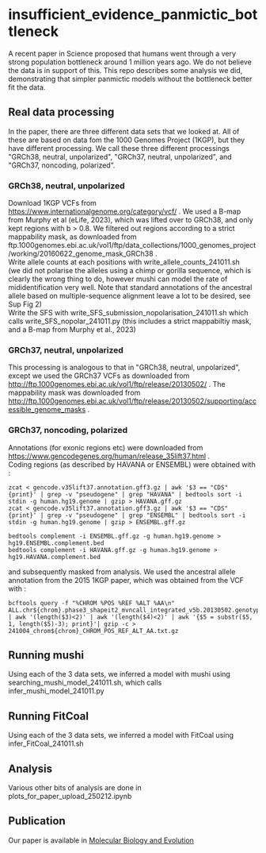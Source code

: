# insufficient_evidence_panmictic_bottleneck

A recent paper in Science proposed that humans went through a very strong population bottleneck around 1 million years ago. We do not believe the data is in support of this. This repo describes some analysis we did, demonstrating that simpler panmictic models without the bottleneck better fit the data. 

## Real data processing

In the paper, there are three different data sets that we looked at. All of these are based on data fom the 1000 Genomes Project (1KGP), but they have different processing. We call these three different processings "GRCh38, neutral, unpolarized", "GRCh37, neutral, unpolarized", and "GRCh37, noncoding, polarized”. 

### GRCh38, neutral, unpolarized

Download 1KGP VCFs from https://www.internationalgenome.org/category/vcf/ . We used a B-map from Murphy et al (eLife, 2023), which was lifted over to GRCh38, and only kept regions with b > 0.8. We filtered out regions according to a strict mappability mask, as downloaded from ftp.1000genomes.ebi.ac.uk/vol1/ftp/data_collections/1000_genomes_project/working/20160622_genome_mask_GRCh38 .<br>
Write allele counts at each positions with write_allele_counts_241011.sh<br>
(we did not polarise the alleles using a chimp or gorilla sequence, which is clearly the wrong thing to do, however mushi can model the rate of mididentification very well. Note that standard annotations of the ancestral allele based on multiple-sequence alignment leave a lot to be desired, see Sup Fig 2)<br>
Write the SFS with write_SFS_submission_nopolarisation_241011.sh which calls write_SFS_nopolar_241011.py (this includes a strict mappabiltiy mask, and a B-map from Murphy et al., 2023)<br>

### GRCh37, neutral, unpolarized

This processing is analogous to that in "GRCh38, neutral, unpolarized", except we used the GRCh37 VCFs as downloaded from http://ftp.1000genomes.ebi.ac.uk/vol1/ftp/release/20130502/ . The mappability mask was downloaded from http://ftp.1000genomes.ebi.ac.uk/vol1/ftp/release/20130502/supporting/accessible_genome_masks .

### GRCh37, noncoding, polarized

Annotations (for exonic regions etc) were downloaded from https://www.gencodegenes.org/human/release_35lift37.html .<br>
Coding regions (as described by HAVANA or ENSEMBL) were obtained with :
```
zcat < gencode.v35lift37.annotation.gff3.gz | awk '$3 == "CDS" {print}' | grep -v "pseudogene" | grep "HAVANA" | bedtools sort -i stdin -g human.hg19.genome | gzip > HAVANA.gff.gz
zcat < gencode.v35lift37.annotation.gff3.gz | awk '$3 == "CDS" {print}' | grep -v "pseudogene" | grep "ENSEMBL" | bedtools sort -i stdin -g human.hg19.genome | gzip > ENSEMBL.gff.gz

bedtools complement -i ENSEMBL.gff.gz -g human.hg19.genome > hg19.ENSEMBL.complement.bed
bedtools complement -i HAVANA.gff.gz -g human.hg19.genome > hg19.HAVANA.complement.bed
```
and subsequently masked from analysis. We used the ancestral allele annotation from the 2015 1KGP paper, which was obtained from the VCF with : 
```
bcftools query -f "%CHROM %POS %REF %ALT %AA\n" ALL.chr${chrom}.phase3_shapeit2_mvncall_integrated_v5b.20130502.genotypes.vcf.gz | awk '(length($3)<2)' | awk '(length($4)<2)' | awk '{$5 = substr($5, 1, length($5)-3); print}'| gzip -c > 241004_chrom${chrom}_CHROM_POS_REF_ALT_AA.txt.gz
```

## Running mushi

Using each of the 3 data sets, we inferred a model with mushi using searching_mushi_model_241011.sh, which calls infer_mushi_model_241011.py<br>

## Running FitCoal

Using each of the 3 data sets, we inferred a model with FitCoal using infer_FitCoal_241011.sh<br>

## Analysis 

Various other bits of analysis are done in plots_for_paper_upload_250212.ipynb

## Publication

Our paper is available in [Molecular Biology and Evolution](https://academic.oup.com/mbe/advance-article/doi/10.1093/molbev/msaf041/8005733?utm_source=advanceaccess&utm_campaign=mbe&utm_medium=email )
